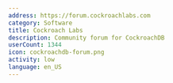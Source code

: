 ```yaml
---
address: https://forum.cockroachlabs.com
category: Software
title: Cockroach Labs
description: Community forum for CockroachDB
userCount: 1344
icon: cockroachdb-forum.png
activity: low
language: en_US
---
```

